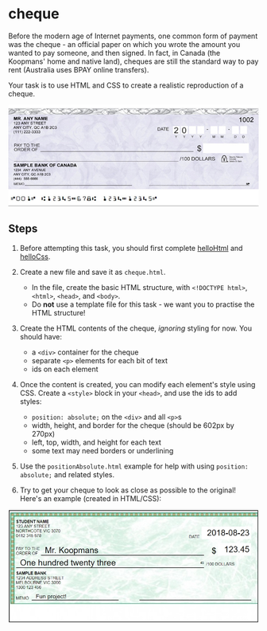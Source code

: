 # cheque

Before the modern age of Internet payments, one common form of payment was the cheque - an official paper on which you wrote the amount you wanted to pay someone, and then signed. In fact, in Canada (the Koopmans' home and native land), cheques are still the standard way to pay rent (Australia uses BPAY online transfers).

Your task is to use HTML and CSS to create a realistic reproduction of a cheque.

![Cheque](./cheque.jpg "Sample Cheque")

[//]: # (Image source: http://torontostamps.com/personalcheque.html)

## Steps

1. Before attempting this task, you should first complete [helloHtml](../2_helloHtml/) and [helloCss](../3_helloCss/).

2. Create a new file and save it as `cheque.html`.

    - In the file, create the basic HTML structure, with `<!DOCTYPE html>`, `<html>`, `<head>`, and `<body>`.
    - Do **not** use a template file for this task - we want you to practise the HTML structure!

3. Create the HTML contents of the cheque, *ignoring* styling for now. You should have:

    - a `<div>` container for the cheque
    - separate `<p>` elements for each bit of text
    - ids on each element

4. Once the content is created, you can modify each element's style using CSS. Create a `<style>` block in your `<head>`, and use the ids to add styles:

    - `position: absolute;` on the `<div>` and all `<p>`s
    - width, height, and border for the cheque (should be 602px by 270px)
    - left, top, width, and height for each text
    - some text may need borders or underlining

5. Use the `positionAbsolute.html` example for help with using `position: absolute;` and related styles.

6. Try to get your cheque to look as close as possible to the original! Here's an example (created in HTML/CSS):

![Example](./example.jpg "Example")

[//]: # (Background source: https://www.chequeprint.ca/wp-content/uploads/2015/03/Premium_BLANK_Green_Stock_Cheque_Print-600x246.jpg)
